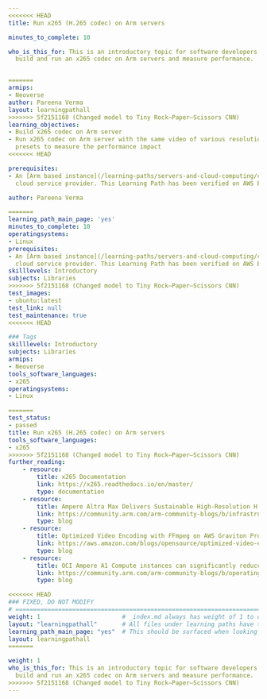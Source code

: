 ```yaml
---
<<<<<<< HEAD
title: Run x265 (H.265 codec) on Arm servers

minutes_to_complete: 10

who_is_this_for: This is an introductory topic for software developers who want to
  build and run an x265 codec on Arm servers and measure performance.


=======
armips:
- Neoverse
author: Pareena Verma
layout: learningpathall
>>>>>>> 5f2151168 (Changed model to Tiny Rock–Paper–Scissors CNN)
learning_objectives:
- Build x265 codec on Arm server
- Run x265 codec on Arm server with the same video of various resolutions and encoding
  presets to measure the performance impact
<<<<<<< HEAD

prerequisites:
- An [Arm based instance](/learning-paths/servers-and-cloud-computing/csp/) from an appropriate
  cloud service provider. This Learning Path has been verified on AWS EC2 and Oracle cloud services, running `Ubuntu Linux 20.04.`

author: Pareena Verma

=======
learning_path_main_page: 'yes'
minutes_to_complete: 10
operatingsystems:
- Linux
prerequisites:
- An [Arm based instance](/learning-paths/servers-and-cloud-computing/csp/) from an appropriate
  cloud service provider. This Learning Path has been verified on AWS EC2 and Oracle cloud services, running `Ubuntu Linux 20.04.`
skilllevels: Introductory
subjects: Libraries
>>>>>>> 5f2151168 (Changed model to Tiny Rock–Paper–Scissors CNN)
test_images:
- ubuntu:latest
test_link: null
test_maintenance: true
<<<<<<< HEAD

### Tags
skilllevels: Introductory
subjects: Libraries
armips:
- Neoverse
tools_software_languages:
- x265
operatingsystems:
- Linux

=======
test_status:
- passed
title: Run x265 (H.265 codec) on Arm servers
tools_software_languages:
- x265
>>>>>>> 5f2151168 (Changed model to Tiny Rock–Paper–Scissors CNN)
further_reading:
    - resource:
        title: x265 Documentation
        link: https://x265.readthedocs.io/en/master/
        type: documentation
    - resource:
        title: Ampere Altra Max Delivers Sustainable High-Resolution H.265 Encoding
        link: https://community.arm.com/arm-community-blogs/b/infrastructure-solutions-blog/posts/ampere-altra-max-delivers-sustainable-high-resolution-h-265-video-encoding-without-compromise
        type: blog
    - resource:
        title: Optimized Video Encoding with FFmpeg on AWS Graviton Processors
        link: https://aws.amazon.com/blogs/opensource/optimized-video-encoding-with-ffmpeg-on-aws-graviton-processors/
        type: blog
    - resource:
        title: OCI Ampere A1 Compute instances can significantly reduce video encoding costs versus modern CPUs
        link: https://community.arm.com/arm-community-blogs/b/operating-systems-blog/posts/oracle-cloud-infrastructure-arm-based-a1
        type: blog

<<<<<<< HEAD
### FIXED, DO NOT MODIFY
# ================================================================================
weight: 1                       # _index.md always has weight of 1 to order correctly
layout: "learningpathall"       # All files under learning paths have this same wrapper
learning_path_main_page: "yes"  # This should be surfaced when looking for related content. Only set for _index.md of learning path content.
layout: learningpathall
=======

weight: 1
who_is_this_for: This is an introductory topic for software developers who want to
  build and run an x265 codec on Arm servers and measure performance.
>>>>>>> 5f2151168 (Changed model to Tiny Rock–Paper–Scissors CNN)
---
```

